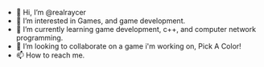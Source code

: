 - 👋 Hi, I’m @realraycer
- 👀 I’m interested in Games, and game development.
- 🌱 I’m currently learning game development, c++, and computer network programming.
- 💞️ I’m looking to collaborate on a game i'm working on, Pick A Color!
- 📫 How to reach me.
<!---

realraycer/realraycer is a ✨ special ✨ repository because its `README.md` (this file) appears on your GitHub profile.
You can click the Preview link to take a look at your changes.
--->

